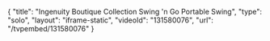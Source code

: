 {
    "title": "Ingenuity Boutique Collection Swing 'n Go Portable Swing",
    "type": "solo",
    "layout": "iframe-static",
    "videoId": "131580076",
    "url": "\/tvpembed\/131580076"
}